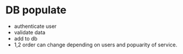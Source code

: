 # DB populate  
- authenticate user
- validate data
- add to db
- 1,2 order can change depending on users and popuarity of service. 
